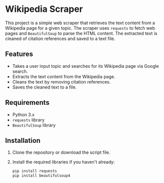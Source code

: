 # Wikipedia Scraper
This project is a simple web scraper that retrieves the text content from a Wikipedia page for a given topic. The scraper uses `requests` to fetch web pages and `BeautifulSoup` to parse the HTML content. The extracted text is cleaned of citation references and saved to a text file.

## Features

- Takes a user input topic and searches for its Wikipedia page via Google search.
- Extracts the text content from the Wikipedia page.
- Cleans the text by removing citation references.
- Saves the cleaned text to a file.

## Requirements

- Python 3.x
- `requests` library
- `BeautifulSoup` library

## Installation

1. Clone the repository or download the script file.
2. Install the required libraries if you haven't already:

   ```bash
   pip install requests
   pip install beautifulsoup4
